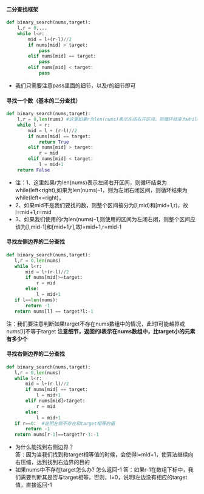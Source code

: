 #### 二分查找框架
```Python
def binary_search(nums,target):
    l,r = 0,...
    while l<r:
        mid = l+(r-l)//2
        if nums[mid] > target:
            pass
        elif nums[mid] == target:
            pass
        elif nums[mid] < target:
            pass
```
* 我们只需要注意pass里面的细节，以及r的细节即可

#### 寻找一个数（基本的二分查找）
```Python
def binary_search(nums,target):
    l,r = 0,len(nums) #这里如果r为len(nums)表示左闭右开区间，则循环结束为while(left<right),如果为len(nums)-1，则为左闭右闭区间，则循环结束为while(left<=right)
    while l < r:
        mid = l + (r-l)//2
        if nums[mid] == target:
            return True
        elif nums[mid] > target:
            r = mid
        elif nums[mid] < target:
            l = mid+1
    return False
```
* 注：1、这里如果r为len(nums)表示左闭右开区间，则循环结束为while(left<right),如果为len(nums)-1，则为左闭右闭区间，则循环结束为while(left<=right)，
*    2、如果mid不是我们要找的数，则整个区间被分为[l,mid)和[mid+1,r)，故l=mid+1,r=mid
*    3、如果我们使用的r为len(nums)-1,则使用的区间为左闭右闭，则整个区间应该为[l,mid-1]和[mid+1,r],故l=mid+1,r=mid-1

#### 寻找左侧边界的二分查找
 ```Python
 def binary_search(nums,target):
    l,r = 0,len(nums)
    while l<r:
        mid = l+(r-l)//2
        if nums[mid]>=target:
            r = mid
        else:
            l = mid+1
    if l==len(nums):
        return -1
    return nums[l] == target?l:-1
 ```
 注：我们要注意判断如果target不存在nums数组中的情况，此时l可能越界或nums[l]不等于target
 __注意细节，返回的l表示在nums数组中，比target小的元素有多少个__
 #### 寻找右侧边界的二分查找
 ```Python
 def binary_search(nums,target):
    l,r = 0,len(nums)
    while l<r:
        mid = l+(r-l)//2
        if nums[mid] == target:
            l = mid+1
        elif nums[mid]>target:
            r = mid
        else:
            l = mid+1
    if r==0:  #说明左侧不存在和target相等的值
        return -1
    return nums[r-1]==target?r-1:-1
 ```
 * 为什么能找到右侧边界？  
 答：因为当我们找到和target相等值的时候，会使得l=mid+1，使算法继续向右压缩，达到找到右边界的目的
 * 如果nums中不存在target怎么办? 怎么返回-1 
 答：如果r-1在数组下标中，我们需要判断其是否与target相等，否则，l=0，说明l左边没有相应的target值，直接返回-1
